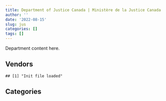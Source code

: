 ```yaml
---
title: Department of Justice Canada | Ministère de la Justice Canada
author: ''
date: '2022-08-15'
slug: jus
categories: []
tags: []
---
```


<script src="/rmarkdown-libs/htmlwidgets/htmlwidgets.js"></script>
<link href="/rmarkdown-libs/datatables-css/datatables-crosstalk.css" rel="stylesheet" />
<script src="/rmarkdown-libs/datatables-binding/datatables.js"></script>
<script src="/rmarkdown-libs/jquery/jquery-3.6.0.min.js"></script>
<link href="/rmarkdown-libs/dt-core-bootstrap/css/dataTables.bootstrap.min.css" rel="stylesheet" />
<link href="/rmarkdown-libs/dt-core-bootstrap/css/dataTables.bootstrap.extra.css" rel="stylesheet" />
<script src="/rmarkdown-libs/dt-core-bootstrap/js/jquery.dataTables.min.js"></script>
<script src="/rmarkdown-libs/dt-core-bootstrap/js/dataTables.bootstrap.min.js"></script>
<link href="/rmarkdown-libs/crosstalk/css/crosstalk.min.css" rel="stylesheet" />
<script src="/rmarkdown-libs/crosstalk/js/crosstalk.min.js"></script>
<script src="/rmarkdown-libs/htmlwidgets/htmlwidgets.js"></script>
<link href="/rmarkdown-libs/datatables-css/datatables-crosstalk.css" rel="stylesheet" />
<script src="/rmarkdown-libs/datatables-binding/datatables.js"></script>
<script src="/rmarkdown-libs/jquery/jquery-3.6.0.min.js"></script>
<link href="/rmarkdown-libs/dt-core-bootstrap/css/dataTables.bootstrap.min.css" rel="stylesheet" />
<link href="/rmarkdown-libs/dt-core-bootstrap/css/dataTables.bootstrap.extra.css" rel="stylesheet" />
<script src="/rmarkdown-libs/dt-core-bootstrap/js/jquery.dataTables.min.js"></script>
<script src="/rmarkdown-libs/dt-core-bootstrap/js/dataTables.bootstrap.min.js"></script>
<link href="/rmarkdown-libs/crosstalk/css/crosstalk.min.css" rel="stylesheet" />
<script src="/rmarkdown-libs/crosstalk/js/crosstalk.min.js"></script>

Department content here.

## Vendors

    ## [1] "Init file loaded"

<div id="htmlwidget-1" style="width:100%;height:auto;" class="datatables html-widget"></div>
<script type="application/json" data-for="htmlwidget-1">{"x":{"style":"bootstrap","filter":"none","vertical":false,"data":[["<a href=\"/vendors/4_office_automation/\">4 OFFICE AUTOMATION<\/a>","<a href=\"/vendors/adobe/\">ADOBE<\/a>","<a href=\"/vendors/advanced_business_interiors/\">ADVANCED BUSINESS INTERIORS<\/a>","<a href=\"/vendors/advanced_chippewa_technologies/\">ADVANCED CHIPPEWA TECHNOLOGIES<\/a>","<a href=\"/vendors/altis_human_resources/\">ALTIS HUMAN RESOURCES<\/a>","<a href=\"/vendors/asokan_business_interiors/\">ASOKAN BUSINESS INTERIORS<\/a>","<a href=\"/vendors/avi_spl_canada/\">AVI SPL CANADA<\/a>","<a href=\"/vendors/bayshore_healthcare/\">BAYSHORE HEALTHCARE<\/a>","<a href=\"/vendors/bdo_canada/\">BDO CANADA<\/a>","<a href=\"/vendors/bell_canada/\">BELL CANADA<\/a>","<a href=\"/vendors/brookfield_global_integrated_solutions/\">BROOKFIELD GLOBAL INTEGRATED SOLUTIONS<\/a>","<a href=\"/vendors/cache_computer_consulting/\">CACHE COMPUTER CONSULTING<\/a>","<a href=\"/vendors/calian/\">CALIAN<\/a>","<a href=\"/vendors/canada_post/\">CANADA POST<\/a>","<a href=\"/vendors/canadian_corps_of_commissionaires/\">CANADIAN CORPS OF COMMISSIONAIRES<\/a>","<a href=\"/vendors/canadian_development_consultants/\">CANADIAN DEVELOPMENT CONSULTANTS<\/a>","<a href=\"/vendors/canon/\">CANON<\/a>","<a href=\"/vendors/cansel_survey_equipment/\">CANSEL SURVEY EQUIPMENT<\/a>","<a href=\"/vendors/carahsoft_technology/\">CARAHSOFT TECHNOLOGY<\/a>","<a href=\"/vendors/carswell/\">CARSWELL<\/a>","<a href=\"/vendors/cbci_telecom/\">CBCI TELECOM<\/a>","<a href=\"/vendors/cdw_canada/\">CDW CANADA<\/a>","<a href=\"/vendors/cgi/\">CGI<\/a>","<a href=\"/vendors/chubb_edwards/\">CHUBB EDWARDS<\/a>","<a href=\"/vendors/cistel_technology/\">CISTEL TECHNOLOGY<\/a>","<a href=\"/vendors/cnw_group/\">CNW GROUP<\/a>","<a href=\"/vendors/cofomo/\">COFOMO<\/a>","<a href=\"/vendors/colliers_project_leaders/\">COLLIERS PROJECT LEADERS<\/a>","<a href=\"/vendors/conexsys/\">CONEXSYS<\/a>","<a href=\"/vendors/coradix_technology_consulting/\">CORADIX TECHNOLOGY CONSULTING<\/a>","<a href=\"/vendors/csdc_systems/\">CSDC SYSTEMS<\/a>","<a href=\"/vendors/d4is_solutions/\">D4IS SOLUTIONS<\/a>","<a href=\"/vendors/dell_computer/\">DELL COMPUTER<\/a>","<a href=\"/vendors/donna_cona/\">DONNA CONA<\/a>","<a href=\"/vendors/dynamic_personnel_consultants/\">DYNAMIC PERSONNEL CONSULTANTS<\/a>","<a href=\"/vendors/eberhard_von_huene_associates/\">EBERHARD VON HUENE ASSOCIATES<\/a>","<a href=\"/vendors/ebsco_canada/\">EBSCO CANADA<\/a>","<a href=\"/vendors/ecole_de_langues_abce/\">ECOLE DE LANGUES ABCE<\/a>","<a href=\"/vendors/ecole_de_langues_la_cite/\">ECOLE DE LANGUES LA CITE<\/a>","<a href=\"/vendors/ekos_research_associates/\">EKOS RESEARCH ASSOCIATES<\/a>","<a href=\"/vendors/emcon_services/\">EMCON SERVICES<\/a>","<a href=\"/vendors/eperformance/\">EPERFORMANCE<\/a>","<a href=\"/vendors/ernst_young/\">ERNST YOUNG<\/a>","<a href=\"/vendors/excel_human_resources/\">EXCEL HUMAN RESOURCES<\/a>","<a href=\"/vendors/fast_forward_french/\">FAST FORWARD FRENCH<\/a>","<a href=\"/vendors/fast_track_staffing/\">FAST TRACK STAFFING<\/a>","<a href=\"/vendors/fmc_professionals/\">FMC PROFESSIONALS<\/a>","<a href=\"/vendors/g4s_security_services/\">G4S SECURITY SERVICES<\/a>","<a href=\"/vendors/gartner/\">GARTNER<\/a>","<a href=\"/vendors/gc_strategies/\">GC STRATEGIES<\/a>","<a href=\"/vendors/gilmore_reproductions/\">GILMORE REPRODUCTIONS<\/a>","<a href=\"/vendors/global_upholstery/\">GLOBAL UPHOLSTERY<\/a>","<a href=\"/vendors/goss_gilroy/\">GOSS GILROY<\/a>","<a href=\"/vendors/grand_toy/\">GRAND TOY<\/a>","<a href=\"/vendors/graybridge_international_consulting/\">GRAYBRIDGE INTERNATIONAL CONSULTING<\/a>","<a href=\"/vendors/horizant/\">HORIZANT<\/a>","<a href=\"/vendors/hypertec/\">HYPERTEC<\/a>","<a href=\"/vendors/ibiska_telecom/\">IBISKA TELECOM<\/a>","<a href=\"/vendors/ibm_canada/\">IBM CANADA<\/a>","<a href=\"/vendors/ifathom/\">IFATHOM<\/a>","<a href=\"/vendors/info_tech_research_group/\">INFO TECH RESEARCH GROUP<\/a>","<a href=\"/vendors/inland_audio_visual/\">INLAND AUDIO VISUAL<\/a>","<a href=\"/vendors/international_reporting/\">INTERNATIONAL REPORTING<\/a>","<a href=\"/vendors/ipss/\">IPSS<\/a>","<a href=\"/vendors/iron_mountain/\">IRON MOUNTAIN<\/a>","<a href=\"/vendors/lannick_contract_solutions/\">LANNICK CONTRACT SOLUTIONS<\/a>","<a href=\"/vendors/lansdowne_technologies/\">LANSDOWNE TECHNOLOGIES<\/a>","<a href=\"/vendors/leo_pisces_services_group/\">LEO PISCES SERVICES GROUP<\/a>","<a href=\"/vendors/lexisnexis_canada/\">LEXISNEXIS CANADA<\/a>","<a href=\"/vendors/lowe_martin_company/\">LOWE MARTIN COMPANY<\/a>","<a href=\"/vendors/mdos_consulting/\">MDOS CONSULTING<\/a>","<a href=\"/vendors/michael_wager_consulting/\">MICHAEL WAGER CONSULTING<\/a>","<a href=\"/vendors/microsoft_canada/\">MICROSOFT CANADA<\/a>","<a href=\"/vendors/mindwire_systems/\">MINDWIRE SYSTEMS<\/a>","<a href=\"/vendors/mitsubishi_motor_sales/\">MITSUBISHI MOTOR SALES<\/a>","<a href=\"/vendors/mnp/\">MNP<\/a>","<a href=\"/vendors/modis_canada/\">MODIS CANADA<\/a>","<a href=\"/vendors/nattiq/\">NATTIQ<\/a>","<a href=\"/vendors/naut_mawt_tribal_council/\">NAUT MAWT TRIBAL COUNCIL<\/a>","<a href=\"/vendors/navpoint_consulting_group/\">NAVPOINT CONSULTING GROUP<\/a>","<a href=\"/vendors/nisha_techonologies/\">NISHA TECHONOLOGIES<\/a>","<a href=\"/vendors/nitam_solutions/\">NITAM SOLUTIONS<\/a>","<a href=\"/vendors/nova_networks/\">NOVA NETWORKS<\/a>","<a href=\"/vendors/nuix_north_america/\">NUIX NORTH AMERICA<\/a>","<a href=\"/vendors/openframe_technologies/\">OPENFRAME TECHNOLOGIES<\/a>","<a href=\"/vendors/oproma/\">OPROMA<\/a>","<a href=\"/vendors/optiv_canada_federal/\">OPTIV CANADA FEDERAL<\/a>","<a href=\"/vendors/orangutech/\">ORANGUTECH<\/a>","<a href=\"/vendors/panasonic/\">PANASONIC<\/a>","<a href=\"/vendors/pitney_bowes/\">PITNEY BOWES<\/a>","<a href=\"/vendors/pleiad_canada/\">PLEIAD CANADA<\/a>","<a href=\"/vendors/pra/\">PRA<\/a>","<a href=\"/vendors/precisionerp/\">PRECISIONERP<\/a>","<a href=\"/vendors/printers_plus/\">PRINTERS PLUS<\/a>","<a href=\"/vendors/prosci_canada/\">PROSCI CANADA<\/a>","<a href=\"/vendors/protak_consulting_group/\">PROTAK CONSULTING GROUP<\/a>","<a href=\"/vendors/purespirit_solutions/\">PURESPIRIT SOLUTIONS<\/a>","<a href=\"/vendors/qmr/\">QMR<\/a>","<a href=\"/vendors/quantum_management_services/\">QUANTUM MANAGEMENT SERVICES<\/a>","<a href=\"/vendors/quintet_consulting/\">QUINTET CONSULTING<\/a>","<a href=\"/vendors/raymond_chabot_grant_thornton/\">RAYMOND CHABOT GRANT THORNTON<\/a>","<a href=\"/vendors/sas_institute/\">SAS INSTITUTE<\/a>","<a href=\"/vendors/sharp_electronics/\">SHARP ELECTRONICS<\/a>","<a href=\"/vendors/si_systems/\">SI SYSTEMS<\/a>","<a href=\"/vendors/simplex_grinnell/\">SIMPLEX GRINNELL<\/a>","<a href=\"/vendors/softchoice/\">SOFTCHOICE<\/a>","<a href=\"/vendors/softsim_technologies/\">SOFTSIM TECHNOLOGIES<\/a>","<a href=\"/vendors/solotech/\">SOLOTECH<\/a>","<a href=\"/vendors/sra_staffing_solutions/\">SRA STAFFING SOLUTIONS<\/a>","<a href=\"/vendors/st_joseph_print_group/\">ST JOSEPH PRINT GROUP<\/a>","<a href=\"/vendors/stiff_sentences/\">STIFF SENTENCES<\/a>","<a href=\"/vendors/stoneworks_technologies/\">STONEWORKS TECHNOLOGIES<\/a>","<a href=\"/vendors/systemscope/\">SYSTEMSCOPE<\/a>","<a href=\"/vendors/teknion/\">TEKNION<\/a>","<a href=\"/vendors/teksystems_canada/\">TEKSYSTEMS CANADA<\/a>","<a href=\"/vendors/telus_canada/\">TELUS CANADA<\/a>","<a href=\"/vendors/the_aim_group/\">THE AIM GROUP<\/a>","<a href=\"/vendors/thomson_reuters/\">THOMSON REUTERS<\/a>","<a href=\"/vendors/tiree/\">TIREE<\/a>","<a href=\"/vendors/toshiba_canada/\">TOSHIBA CANADA<\/a>","<a href=\"/vendors/totem_offisource/\">TOTEM OFFISOURCE<\/a>","<a href=\"/vendors/toyota_canada/\">TOYOTA CANADA<\/a>","<a href=\"/vendors/trm_technologies/\">TRM TECHNOLOGIES<\/a>","<a href=\"/vendors/turtle_island_staffing/\">TURTLE ISLAND STAFFING<\/a>","<a href=\"/vendors/university_of_new_brunswick/\">UNIVERSITY OF NEW BRUNSWICK<\/a>","<a href=\"/vendors/university_of_toronto/\">UNIVERSITY OF TORONTO<\/a>","<a href=\"/vendors/university_of_western_ontario/\">UNIVERSITY OF WESTERN ONTARIO<\/a>","<a href=\"/vendors/vmware/\">VMWARE<\/a>","<a href=\"/vendors/wolters_kluwer/\">WOLTERS KLUWER<\/a>","<a href=\"/vendors/workdynamics_technologies/\">WORKDYNAMICS TECHNOLOGIES<\/a>","<a href=\"/vendors/xerox/\">XEROX<\/a>","<a href=\"/vendors/zernam_enterprise/\">ZERNAM ENTERPRISE<\/a>"],["$  314,102.87",null,"$  343,765.76","$   99,579.50","$  955,896.43","$   59,483.08","$   62,205.84","$   94,879.91",null,"$   35,335.49","$  134,156.30","$   58,933.74",null,"$   14,375.00","$2,866,624.88","$1,308,913.93","$   24,708.44","$      622.29","$   27,458.35","$2,694,453.99","$  171,724.83","$   28,122.42","$3,032,254.80","$   19,605.54","$   47,754.23","$   18,339.90","$1,734,477.24",null,"$   24,549.77",null,"$   63,126.89","$    8,706.78",null,"$   24,998.99",null,"$   23,399.95","$   17,034.19","$   36,915.00","$   63,331.98","$  245,876.70","$   10,735.00",null,null,null,"$   13,991.60","$   24,860.00",null,"$   12,927.20","$  483,576.87",null,"$   27,982.24","$   15,438.84","$  186,034.80","$   13,014.70",null,"$   41,873.41",null,"$  365,047.22",null,null,null,"$   10,790.17","$   51,974.43","$   98,667.67","$  697,817.73","$  109,965.40",null,"$   49,720.00","$  413,382.70","$    3,254.20","$  232,349.72",null,"$  128,332.07","$   24,999.51",null,null,"$  435,890.98",null,"$   84,975.00","$  137,946.64","$1,109,992.89",null,"$   15,705.64",null,null,"$  257,466.55",null,"$  151,262.03",null,"$    1,446.29",null,"$   71,618.04","$  177,855.03",null,"$   79,150.85","$   31,073.17",null,null,"$   13,137.76","$   68,280.26","$  115,799.89","$   58,064.21",null,"$  247,504.42",null,"$  617,449.38",null,null,"$  219,220.02","$  211,518.13",null,null,"$   17,500.07","$   69,496.29",null,"$   19,314.79","$  330,983.26",null,null,"$  669,772.14","$   69,906.25",null,"$  150,711.11",null,null,null,null,null,"$    8,283.57","$   10,979.02","$   98,951.09","$  328,835.89"],["$  405,758.47","$  176,754.87","$  117,076.53","$  114,939.59","$1,034,254.59","$   27,691.55","$   35,881.40","$  159,654.31","$   12,223.80",null,"$   63,690.77","$   51,384.87",null,null,"$3,134,874.28",null,"$   41,169.30","$   14,715.40","$   72,177.56","$4,521,380.85","$  391,116.08","$   61,548.28","$2,631,809.41","$   11,101.98","$   28,386.68",null,"$1,393,303.08","$   72,106.34",null,"$    9,172.39","$   63,126.89",null,null,null,"$   13,539.15",null,"$   21,618.17","$   64,437.19","$   38,290.05","$   67,798.67",null,null,null,"$  232,147.12","$   31,382.15",null,null,null,"$  217,356.12",null,null,"$   44,121.39","$  209,899.63","$   13,876.91",null,"$  117,676.94","$   33,014.11","$  275,176.46","$    2,204.89",null,"$   29,199.20",null,"$  184,898.61","$   80,620.07","$  678,011.78","$  106,966.35",null,null,"$  883,675.76",null,"$   24,408.00",null,"$  137,262.73",null,"$   44,933.89","$   85,021.20","$  458,502.04","$  285,923.25","$   54,020.71","$  216,501.80","$1,202,682.73",null,null,"$    4,779.40",null,"$  275,145.32",null,"$  509,099.69",null,"$    6,448.49",null,"$  279,817.12","$  162,861.29","$    3,403.91",null,null,"$   80,038.67","$   56,726.00",null,"$   33,871.76","$   96,526.25","$   12,550.04","$   63,850.44","$  324,485.67",null,"$  556,670.89",null,"$   69,007.06",null,"$  302,923.27","$   24,916.50",null,"$   88,603.84","$  126,633.01",null,null,"$  357,665.60","$  555,277.63","$   45,303.33","$3,061,788.94","$   54,470.42","$   55,243.41",null,"$    8,589.94",null,"$   24,024.00",null,"$   19,468.11","$   33,594.49","$   78,780.63","$  103,317.15","$  461,685.02"],["$  304,739.58","$  293,015.59","$  222,811.63","$  156,031.48","$1,501,317.24",null,"$   58,842.54","$  149,115.91","$    9,811.20",null,null,"$   84,597.36","$   23,504.00",null,"$3,363,020.62","$  690,471.96","$   88,612.43","$   17,150.77","$   44,467.94","$2,282,944.07","$   86,376.00","$3,055,633.98","$2,357,321.18","$      837.93","$   33,899.28","$   33,900.00","$1,387,386.80","$  244,932.64",null,"$   43,598.61","$   59,941.74",null,"$   12,023.20","$   56,956.07","$   10,581.04",null,"$   23,608.39","$   77,845.50","$   98,120.07",null,null,"$  209,366.40",null,"$  253,438.03",null,null,"$        0.00",null,"$   27,751.20","$   34,149.50","$   48,822.51","$   60,835.65","$  217,073.18","$   12,518.19","$    9,532.49","$   54,642.28","$  184,941.31","$  315,339.12","$  175,135.39",null,"$  108,365.26","$   98,177.72","$   32,532.60","$  195,410.23","$  828,261.72",null,"$   11,413.00",null,"$  917,225.66",null,null,null,"$  781,160.55",null,null,null,"$  459,758.21","$  274,492.68",null,"$  366,850.26","$  247,327.32","$   73,686.94",null,"$  363,302.33","$   29,558.81","$  216,416.91","$   10,746.30","$  774,011.98",null,"$    6,466.16","$    5,943.94","$  284,470.14","$  163,307.48","$   62,444.59","$   59,511.45",null,null,null,null,"$  122,548.50","$  197,444.01","$   10,424.83","$  242,280.94","$  223,396.04","$    2,871.82",null,"$   63,621.03",null,"$   17,105.50","$  289,680.64",null,null,"$   42,491.10","$  231,745.72","$  190,708.80",null,"$  261,579.08","$2,139,191.26","$  263,190.78",null,"$   31,135.29",null,null,"$  119,391.47",null,null,"$    2,539.91",null,"$   33,686.53","$  117,972.42","$  121,859.10","$  413,464.07"],["$  385,281.57","$  220,161.99","$  121,708.78","$  148,149.93","$1,427,491.82",null,"$   76,689.56","$  151,056.48",null,null,null,"$  187,257.59","$   60,846.55",null,"$3,488,855.87","$  996,135.43","$   76,240.34","$   31,955.87","$   44,346.44","$    6,288.22","$  314,078.28","$   70,312.05","$2,369,733.93","$    4,377.53","$   27,442.77","$   16,950.00","$1,121,499.23",null,null,null,"$   14,627.26",null,"$    9,865.06",null,null,null,"$   22,511.82","$   16,380.00","$   12,138.75","$   59,673.71",null,null,"$   38,985.00","$  252,745.58",null,null,"$        0.00",null,"$  273,915.64","$   71,635.45","$  131,325.39",null,"$  146,170.46",null,"$   13,345.49","$   65,368.24","$  499,747.71","$  314,585.21","$   12,454.10","$   39,832.50","$  154,603.19",null,"$   26,509.80","$  194,876.32","$  972,100.94",null,"$   11,413.00",null,"$  839,648.80",null,null,"$   79,608.99","$  840,481.65",null,null,null,"$  458,502.04","$  232,047.75","$  404,514.34","$  365,847.94","$   21,296.18","$   30,877.23",null,"$  377,645.21","$  149,846.77","$  127,337.66",null,"$  798,617.32","$   64,926.24","$   10,142.00","$   33,377.52","$  235,662.58","$  162,861.29","$   66,789.97","$  118,164.10",null,null,"$   41,245.00",null,"$   86,954.03","$  236,955.75",null,"$  329,668.09","$  222,785.67","$   18,803.56","$   18,641.91","$  142,464.26",null,"$   40,542.27","$  143,633.31",null,"$    8,071.11","$   42,375.00","$  115,403.50","$  610,602.74","$    6,937.89","$  250,848.68","$3,092,519.52","$  262,471.68",null,null,null,null,null,"$   29,900.00",null,"$   37,010.09","$    8,821.66","$   33,594.49","$   10,351.35","$  127,037.02","$  216,228.49"]],"container":"<table class=\"table table-striped table-hover row-border order-column display\">\n  <thead>\n    <tr>\n      <th>Vendor<\/th>\n      <th>2017-2018<\/th>\n      <th>2018-2019<\/th>\n      <th>2019-2020<\/th>\n      <th>2020-2021<\/th>\n    <\/tr>\n  <\/thead>\n<\/table>","options":{"order":[[4,"desc"]],"pageLength":10,"autoWidth":true,"columnDefs":[],"orderClasses":false}},"evals":[],"jsHooks":[]}</script>

## Categories

<div id="htmlwidget-2" style="width:100%;height:auto;" class="datatables html-widget"></div>
<script type="application/json" data-for="htmlwidget-2">{"x":{"style":"bootstrap","filter":"none","vertical":false,"data":[["<a href=\"/categories/1_facilities_and_construction/\">1_facilities_and_construction<\/a>","<a href=\"/categories/10_office_management/\">10_office_management<\/a>","<a href=\"/categories/2_professional_services/\">2_professional_services<\/a>","<a href=\"/categories/3_information_technology/\">3_information_technology<\/a>","<a href=\"/categories/4_medical/\">4_medical<\/a>","<a href=\"/categories/5_transportation_and_logistics/\">5_transportation_and_logistics<\/a>","<a href=\"/categories/6_industrial_products_and_services/\">6_industrial_products_and_services<\/a>","<a href=\"/categories/7_travel/\">7_travel<\/a>","<a href=\"/categories/8_security_and_protection/\">8_security_and_protection<\/a>","<a href=\"/categories/9_human_capital/\">9_human_capital<\/a>",null],["$   134,156.30","$ 5,803,387.08","$ 5,156,751.74","$16,060,019.27","$   125,092.32","$   243,603.78","$    46,830.72","$   110,163.02","$ 2,866,624.88","$   671,937.98","$   110,504.05"],["$    67,032.70","$ 7,255,994.00","$ 5,644,325.73","$21,217,650.32","$   338,172.20","$   639,982.26","$    14,617.16","$    85,803.02","$ 3,134,874.28","$   856,904.01",null],["$    43,530.34","$ 8,274,466.04","$ 6,293,427.43","$19,039,188.42","$   190,440.97","$   557,674.06","$    49,978.56","$    86,038.10","$ 3,363,020.62","$   975,294.12","$    34,422.38"],["$    70,360.39","$ 6,468,083.58","$ 6,092,023.30","$16,988,989.84","$   172,820.28","$   559,390.27","$    72,776.83","$    12,308.24","$ 3,488,855.87","$ 1,034,932.81",null]],"container":"<table class=\"table table-striped table-hover row-border order-column display\">\n  <thead>\n    <tr>\n      <th>Category<\/th>\n      <th>2017-2018<\/th>\n      <th>2018-2019<\/th>\n      <th>2019-2020<\/th>\n      <th>2020-2021<\/th>\n    <\/tr>\n  <\/thead>\n<\/table>","options":{"order":[[4,"desc"]],"pageLength":20,"autoWidth":true,"columnDefs":[],"orderClasses":false,"lengthMenu":[10,20,25,50,100]}},"evals":[],"jsHooks":[]}</script>

